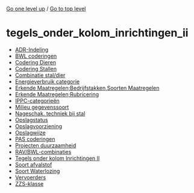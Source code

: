 <!-- generated by markdown-notes-tree -->

<!-- upward navigation links generated by markdown-notes-tree start here -->

[Go one level up](../SUMMARY.md) / [Go to top level](../../../../SUMMARY.md)

<!-- upward navigation links generated by markdown-notes-tree end here -->

# tegels_onder_kolom_inrichtingen_ii

<!-- optional markdown-notes-tree directory description starts here -->

<!-- optional markdown-notes-tree directory description ends here -->

- [ADR-Indeling](adr_indeling.md)
- [BWL coderingen](bwl-coderingen.md)
- [Codering Dieren](codering_dieren.md)
- [Codering Stallen](codering_stallen.md)
- [Combinatie stal/dier](combinatie_stal_dier.md)
- [Energieverbruik categorie](energieverbruikcat.md)
- [Erkende Maatregelen;Bedrijfstakken,Soorten Maatregelen](erkende_maatregelen_bedrijfstakken_soorten_maatregelen.md)
- [Erkende Maatregelen;Rubricering](erkende_maatregelen_rubricering.md)
- [IPPC-categorieën](ippc-categorien.md)
- [Milieu gegevenssoort](milieu_gegevenssoort.md)
- [Nageschak. techniek bij stal](nageschak.\_techniek_bij_stal.md)
- [Opslagstatus](opslagstatus.md)
- [Opslagvoorziening](opslagvoorziening.md)
- [Opslagwijze](opslagwijze.md)
- [PAS coderingen](pascategorie.md)
- [Projecten duurzaamheid](projecten_duurzaamheid.md)
- [RAV/BWL-combinaties](rav_bwl-combinaties.md)
- [Tegels onder kolom Inrichtingen II](README.md)
- [Soort afvalstof](soort_afvalstof.md)
- [Soort Waterlozing](soort_waterlozing.md)
- [Vervoerders](vervoerders.md)
- [ZZS-klasse](zzs_klasse.md)
